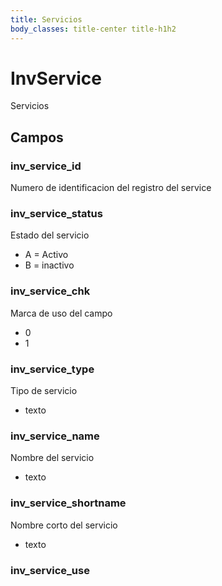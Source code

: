 ```yaml
---
title: Servicios
body_classes: title-center title-h1h2
---
```


# InvService
Servicios


## Campos 
### inv_service_id
Numero de identificacion del registro del service

### inv_service_status
Estado del servicio
- A = Activo
- B = inactivo
 

### inv_service_chk
Marca de uso del campo 
- 0
- 1

### inv_service_type 
Tipo de servicio
- texto

### inv_service_name
Nombre del servicio
- texto 

### inv_service_shortname
Nombre corto del servicio 
- texto 

### inv_service_use